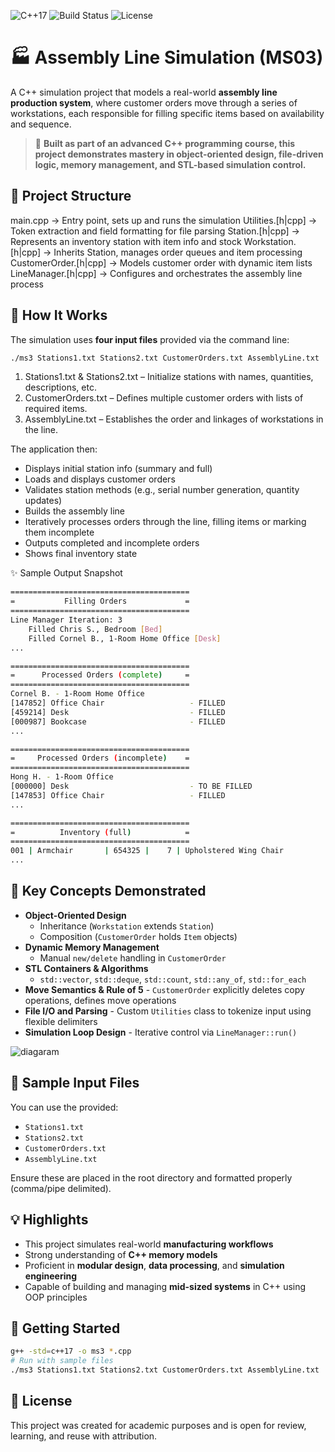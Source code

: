 
![C++17](https://img.shields.io/badge/C%2B%2B-17-blue.svg)
![Build Status](https://img.shields.io/badge/Build-Passing-brightgreen)
![License](https://img.shields.io/badge/License-MIT-yellow.svg)
# 🏭 Assembly Line Simulation (MS03)
A C++ simulation project that models a real-world **assembly line production system**, where customer orders move through a series of workstations, each responsible for filling specific items based on availability and sequence.
> 💼 **Built as part of an advanced C++ programming course, this project demonstrates mastery in object-oriented design, file-driven logic, memory management, and STL-based simulation control.**
> 
## 📂 Project Structure
main.cpp → Entry point, sets up and runs the simulation
Utilities.[h|cpp] → Token extraction and field formatting for file parsing
Station.[h|cpp] → Represents an inventory station with item info and stock
Workstation.[h|cpp] → Inherits Station, manages order queues and item processing
CustomerOrder.[h|cpp] → Models customer order with dynamic item lists
LineManager.[h|cpp] → Configures and orchestrates the assembly line process

## 🔧 How It Works

The simulation uses **four input files** provided via the command line:
```bash
./ms3 Stations1.txt Stations2.txt CustomerOrders.txt AssemblyLine.txt
```
1. Stations1.txt & Stations2.txt – Initialize stations with names, quantities, descriptions, etc.
2. CustomerOrders.txt – Defines multiple customer orders with lists of required items.
3. AssemblyLine.txt – Establishes the order and linkages of workstations in the line.

The application then:
 - Displays initial station info (summary and full)
 - Loads and displays customer orders
 - Validates station methods (e.g., serial number generation, quantity    updates)
 - Builds the assembly line
 - Iteratively processes orders through the line, filling items or marking them incomplete
 - Outputs completed and incomplete orders
 - Shows final inventory state

✨ Sample Output Snapshot
```bash
========================================
=           Filling Orders             =
========================================
Line Manager Iteration: 3
    Filled Chris S., Bedroom [Bed]
    Filled Cornel B., 1-Room Home Office [Desk]
...

========================================
=      Processed Orders (complete)     =
========================================
Cornel B. - 1-Room Home Office
[147852] Office Chair                   - FILLED
[459214] Desk                           - FILLED
[000987] Bookcase                       - FILLED
...

========================================
=     Processed Orders (incomplete)    =
========================================
Hong H. - 1-Room Office
[000000] Desk                           - TO BE FILLED
[147853] Office Chair                   - FILLED
...

========================================
=          Inventory (full)            =
========================================
001 | Armchair       | 654325 |    7 | Upholstered Wing Chair
...
```
## 🧠 Key Concepts Demonstrated
-   **Object-Oriented Design**
    -   Inheritance (`Workstation` extends `Station`)    
    -   Composition (`CustomerOrder` holds `Item` objects)
-   **Dynamic Memory Management**
    -   Manual `new/delete` handling in `CustomerOrder`
-   **STL Containers & Algorithms**
    -   `std::vector`, `std::deque`, `std::count`, `std::any_of`, `std::for_each`
-    **Move Semantics & Rule of 5**
    -   `CustomerOrder` explicitly deletes copy operations, defines move operations
-    **File I/O and Parsing**
    -   Custom `Utilities` class to tokenize input using flexible delimiters
-    **Simulation Loop Design**
    -   Iterative control via `LineManager::run()`
    
   ![diagaram](https://photos.app.goo.gl/hAB5UJevUWp11YLU7)
## 📁 Sample Input Files
You can use the provided:

-   `Stations1.txt`
-   `Stations2.txt`    
-   `CustomerOrders.txt`
-   `AssemblyLine.txt`

Ensure these are placed in the root directory and formatted properly (comma/pipe delimited).

## 💡 Highlights
-   This project simulates real-world **manufacturing workflows**
-   Strong understanding of **C++ memory models**
-   Proficient in **modular design**, **data processing**, and **simulation engineering**
-   Capable of building and managing **mid-sized systems** in C++ using OOP principles
## 🚀 Getting Started
```bash
g++ -std=c++17 -o ms3 *.cpp
# Run with sample files
./ms3 Stations1.txt Stations2.txt CustomerOrders.txt AssemblyLine.txt
```
## 📜 License
This project was created for academic purposes and is open for review, learning, and reuse with attribution.

